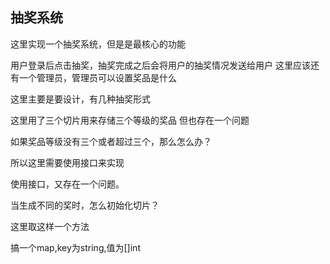 ## 抽奖系统

这里实现一个抽奖系统，但是是最核心的功能

用户登录后点击抽奖，抽奖完成之后会将用户的抽奖情况发送给用户
这里应该还有一个管理员，管理员可以设置奖品是什么

这里主要是要设计，有几种抽奖形式

这里用了三个切片用来存储三个等级的奖品
但也存在一个问题

如果奖品等级没有三个或者超过三个，那么怎么办？

所以这里需要使用接口来实现

使用接口，又存在一个问题。

当生成不同的奖时，怎么初始化切片？

这里取这样一个方法

搞一个map,key为string,值为[]int